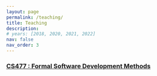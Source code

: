 ```yaml
---
layout: page
permalink: /teaching/
title: Teaching
description: 
# years: [2018, 2020, 2021, 2022]
nav: false
nav_order: 3
---
```

### [CS477 : Formal Software Development Methods](/cv.md)